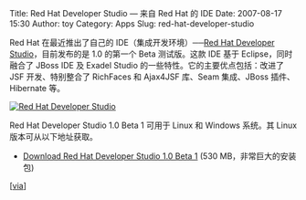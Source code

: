 Title: Red Hat Developer Studio — 来自 Red Hat 的 IDE
Date: 2007-08-17 15:30
Author: toy
Category: Apps
Slug: red-hat-developer-studio

Red Hat 在最近推出了自己的 IDE（集成开发环境）──[Red Hat Developer
Studio](http://www.redhat.com/developers/rhds/index.html)，目前发布的是
1.0 的第一个 Beta 测试版。这款 IDE 基于 Eclipse，同时融合了 JBoss IDE 及
Exadel Studio 的一些特性。它的主要优点包括：改进了 JSF 开发、特别整合了
RichFaces 和 Ajax4JSF 库、Seam 集成、JBoss 插件、Hibernate 等。

[![Red Hat Developer
Studio](http://i.linuxtoy.org/i/2007/08/rhds_s.png)](http://i.linuxtoy.org/i/2007/08/rhds.png)

Red Hat Developer Studio 1.0 Beta 1 可用于 Linux 和 Windows 系统。其
Linux 版本可从以下地址获取。

- [Download Red Hat Developer Studio 1.0 Beta
1](ftp://ftp.redhat.com/pub/redhat/rhdevstudio/beta/rhdevstudio-1.0-Beta1/rhdevstudio-linux-gtk-1.0.0.beta1.jar)
(530 MB，非常巨大的安装包)

[[via](http://developers.slashdot.org/article.pl?sid=07/08/16/1515253)]
